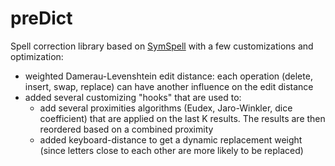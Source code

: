 # preDict

Spell correction library based on [SymSpell](https://github.com/gpranav88/symspell/) with a few customizations and optimization:

* weighted Damerau-Levenshtein edit distance: each operation (delete, insert, swap, replace) can have another influence on the edit distance
* added several customizing "hooks" that are used to:
  * add several proximities algorithms (Eudex, Jaro-Winkler, dice coefficient) that are applied on the last K results. The results are then reordered based on a combined proximity
  * added keyboard-distance to get a dynamic replacement weight (since letters close to each other are more likely to be replaced)
  